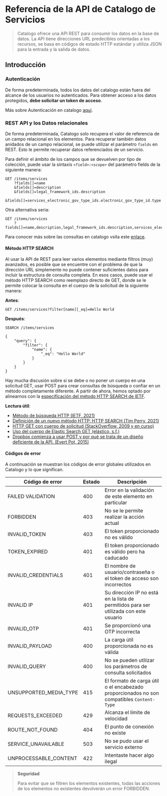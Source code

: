 # Referencia de la API de Catalogo de Servicios

> Catalogo ofrece una API REST para consumir los datos en la base de datos. La API tiene direcciones URL predecibles orientadas a los recursos, se basa en códigos de estado HTTP estándar y utiliza JSON para la entrada y la salida de datos.

## Introducción

### Autenticación

De forma predeterminada, todos los datos del catalogo están fuera del alcance de los usuarios no autenticados. Para obtener acceso a los datos protegidos, **debe solicitar un token de acceso**.

Más sobre Autenticación en catalogo [aqui](Autenticacion.md).

### REST API y los Datos relacionales

De forma predeterminada, Catalogo solo recupera el valor de referencia de un campo relacional en los elementos. Para recuperar también datos anidados de un campo relacional, se puede utilizar el parámetro `fields` en REST. Esto le permite recuperar datos referenciados de un servicio.

Para definir el ámbito de los campos que se devuelven por tipo de colección, puede usar la sintaxis `<field>:<scope>` del parámetro fields de la siguiente manera: 

```http
GET /items/services
	?fields[]=name
	&fields[]=description
	&fields[]=legal_framework_ids.description
	&fields[]=services_electronic_gov_type_ids.electronic_gov_type_id.type
```

Otra alternativa seria:

```http
GET /items/services
	?fields[]=name,description,legal_framework_ids.description,services_electronic_gov_type_ids.electronic_gov_type_id.type
```

Para conocer más sobre las consultas en catalogo vsita este [enlace](Consultas.md).

#### Método HTTP SEARCH

Al usar la API de REST para leer varios elementos mediante filtros (muy) avanzados, es posible que se encuentre con el problema de que la dirección URL simplemente no puede contener suficientes datos para incluir la estructura de consulta completa. En esos casos, puede usar el método HTTP SEARCH como reemplazo directo de GET, donde se le permite colocar la consulta en el cuerpo de la solicitud de la siguiente manera:

**Antes**:

```HTTP
GET /items/services?filter[name][_eq]=Hello World
```

**Después**:

```HTTP
SEARCH /items/services

{
	"query": {
		"filter": {
			"name": {
				"_eq": "Hello World"
			}
		}
	}
}
```

Hay mucha discusión sobre si se debe o no poner un cuerpo en una solicitud GET, usar POST para crear consultas de búsqueda o confiar en un método completamente diferente. A partir de ahora, hemos optado por alinearnos con la [especificación del método HTTP SEARCH de IETF](https://datatracker.ietf.org/doc/draft-ietf-httpbis-safe-method-w-body).

**Lectura útil**:

- [Método de búsqueda HTTP (IETF, 2021)](https://datatracker.ietf.org/doc/draft-ietf-httpbis-safe-method-w-body)
- [Definición de un nuevo método HTTP: HTTP SEARCH (Tim Perry, 2021)](https://httptoolkit.tech/blog/http-search-method)
- [HTTP GET con cuerpo de solicitud (StackOverflow, 2009 y en curso)](https://stackoverflow.com/questions/978061/http-get-with-request-body)
- [Uso del cuerpo de Elastic Search GET (elástico, s.f.)](https://www.elastic.co/guide/en/elasticsearch/guide/current/_empty_search.html)
- [Dropbox comienza a usar POST y por qué se trata de un diseño deficiente de la API. (Evert Pot, 2015)](https://evertpot.com/dropbox-post-api)

#### Códigos de error

A continuación se muestran los códigos de error globales utilizados en Catalogo y lo que significan.

| Código de error | Estado | Descripción |
|---|---|---|
| FAILED VALIDATION | 400 | Error en la validación de este elemento en particular |
| FORBIDDEN | 403 | No se le permite realizar la acción actual |
| INVALID_TOKEN | 403 | El token proporcionado no es válido |
| TOKEN_EXPIRED | 401 | El token proporcionado es válido pero ha caducado |
| INVALID_CREDENTIALS | 401 | El nombre de usuario/contraseña o el token de acceso son incorrectos |
| INVALID IP | 401 | Su dirección IP no está en la lista de permitidos para ser utilizada con este usuario |
| INVALID_OTP | 401 | Se proporcionó una OTP incorrecta |
| INVALID_PAYLOAD | 400 | La carga útil proporcionada no es válida |
| INVALID_QUERY | 400 | No se pueden utilizar los parámetros de consulta solicitados |
| UNSUPPORTED_MEDIA_TYPE | 415 | El formato de carga útil o el encabezado proporcionados no son compatibles `Content-Type` |
| REQUESTS_EXCEEDED | 429 | Alcanza el límite de velocidad |
| ROUTE_NOT_FOUND | 404 | El punto de conexión no existe |
| SERVICE_UNAVAILABLE | 503 | No se pudo usar el servicio externo |
| UNPROCESSABLE_CONTENT | 422 | Intentaste hacer algo ilegal |

> **Seguridad**
>
> Para evitar que se filtren los elementos existentes, todas las acciones de los elementos no existentes devolverán un error FORBIDDEN.